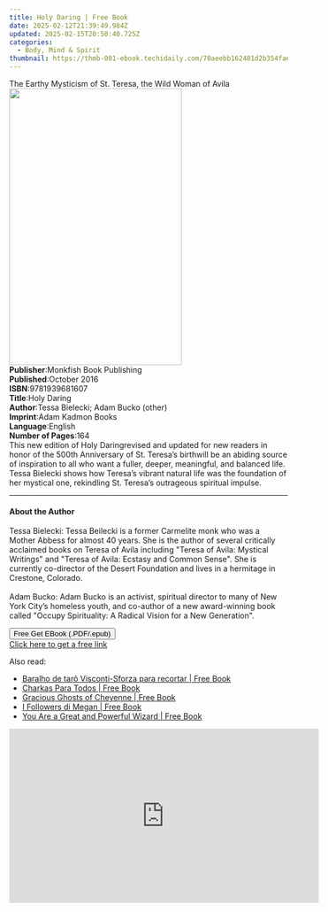 ```yaml
---
title: Holy Daring | Free Book
date: 2025-02-12T21:39:49.984Z
updated: 2025-02-15T20:50:40.725Z
categories:
  - Body, Mind & Spirit
thumbnail: https://thmb-001-ebook.techidaily.com/70aeebb162481d2b354fae731da8638bdb8df60a7b48d6b44d643da79cddac29.jpg
---
```

<main id="book-container">
  <div class="flex flex-col">
    <div class="book-brief flex-1 py-6 px-4 sm:p-6 md:py-10 md:px-8">
      <!-- brief-->
      <div class="book-brief-main">
        The Earthy Mysticism of St. Teresa, the Wild Woman of Avila
      </div>
    </div>
    <div
      class="book-meta-info flex-1 grid gap-4 col-start-1 col-end-3 row-start-1 sm:mb-6 sm:grid-cols-4 lg:gap-6 lg:col-start-2 lg:row-end-6 lg:row-span-6 lg:mb-0"
    >
      <div
        class="book-meta-info-left place-content-center mt-4 p-4 text-sm leading-6 col-start-2 col-span-2 dark:text-slate-400"
      >
        <img
          class="w-full h-500 object-cover rounded-lg sm:h-255 sm:col-span-2 lg:col-span-full"
          src="https://img-001-ebook.techidaily.com/bd3e3d374f477e40f7d2dc4c45559f72f3bc1895c8b983aecdb35ceaf6d89e12.jpg"
          alt=""
          width="312"
          height="500"
        />
      </div>
      <div
        class="book-meta-info-right mt-2 col-start-1 row-start-2 col-span-3 self-center"
      >
        <!-- meta data  -->
        <div class="flex flex-col px-4 md:px-8">
          <div class="flex-1">
            <strong>Publisher</strong>:<span class="px-2"
              >Monkfish Book Publishing</span
            >
          </div>
          <div class="flex-1">
            <strong>Published</strong>:<span class="px-2">October 2016</span>
          </div>
          <div class="flex-1">
            <strong>ISBN</strong>:<span class="px-2">9781939681607</span>
          </div>
          <div class="flex-1">
            <strong>Title</strong>:<span class="px-2">Holy Daring</span>
          </div>
          <div class="flex-1">
            <strong>Author</strong>:<span class="px-2"
              >Tessa Bielecki; Adam Bucko (other)</span
            >
          </div>
          <div class="flex-1">
            <strong>Imprint</strong>:<span class="px-2">Adam Kadmon Books</span>
          </div>
          <div class="flex-1">
            <strong>Language</strong>:<span class="px-2">English</span>
          </div>
          <div class="flex-1">
            <strong>Number of Pages</strong>:<span class="px-2">164</span>
          </div>
        </div>
      </div>
    </div>
    <div class="book-description flex-1 py-6 px-4 sm:p-6 md:py-10 md:px-8">
      <div class="book-description-main">
        <div accordion-content="" id="description">
          This new edition of Holy Daringrevised and updated for new readers in
          honor of the 500th Anniversary of St. Teresa’s birthwill be an abiding
          source of inspiration to all who want a fuller, deeper, meaningful,
          and balanced life.<br />Tessa Bielecki shows how Teresa’s vibrant
          natural life was the foundation of her mystical one, rekindling St.
          Teresa’s outrageous spiritual impulse.
        </div>
      </div>
    </div>
    <div class="book-excerpts flex-1 py-6 px-4 sm:p-6 md:py-10 md:px-8">
      <!-- excerpts-->
      <div class="book-excerpts-main">
        <hr />
        <h4 class="placeholder placeholder-heading">
          <span>About the Author</span>
        </h4>
        <p>
          Tessa Bielecki: Tessa Beilecki is a former Carmelite monk who was a
          Mother Abbess for almost 40 years. She is the author of several
          critically acclaimed books on Teresa of Avila including "Teresa of
          Avila: Mystical Writings" and "Teresa of Avila: Ecstasy and Common
          Sense". She is currently co-director of the Desert Foundation and
          lives in a hermitage in Crestone, Colorado.<br /><br />Adam Bucko:
          Adam Bucko is an activist, spiritual director to many of New York
          City’s homeless youth, and co-author of a new award-winning book
          called "Occupy Spirituality: A Radical Vision for a New Generation".
        </p>
      </div>
    </div>
    <div
      class="book-about-author flex-1 py-6 px-4 sm:p-6 md:py-10 md:px-8"
    ></div>
    <div class="book-free-get flex-1 py-6 px-4 sm:p-6 md:py-10 md:px-8">
      <button
        id="btn-free-get"
        class="bg-blue-500 hover:bg-blue-700 text-white font-bold py-2 px-4 rounded"
      >
        Free Get EBook (.PDF/.epub)
      </button>
      <div id="countdown-display" class="px-2 text-lg mt-2"></div>
      <a
        id="free-link"
        class="hidden bg-blue-500 hover:bg-blue-700 text-white font-bold py-2 px-4 rounded"
        href="https://www.ebooks.com/en-us/book/96466909/holy-daring/tessa-bielecki/"
        target="_blank"
        >Click here to get a free link</a
      >
    </div>
    <script>
      let countdownTime = 0;
      let countdownInterval = null;
      document
        .getElementById('btn-free-get')
        .addEventListener('click', startCountdown);
      function startCountdown() {
        countdownTime = new Date().getTime() + 60000 * 3;
        countdownInterval = setInterval(updateCountdown, 1000);
        document.getElementById('btn-free-get').disabled = true;
        document
          .getElementById('btn-free-get')
          .classList.add('bg-gray-500', 'cursor-not-allowed');
      }
      function updateCountdown() {
        let currentTime = new Date().getTime();
        let timeLeft = countdownTime - currentTime;
        let secondsLeft = Math.floor(timeLeft / 1000);
        document.getElementById('countdown-display').innerHTML =
          `Remaining time: ${secondsLeft} seconds.`;
        if (secondsLeft <= 0) {
          clearInterval(countdownInterval);
          document.getElementById('btn-free-get').classList.add('hidden');
          document.getElementById('free-link').classList.remove('hidden');
          document.getElementById('countdown-display').innerHTML = '';
        }
      }
    </script>
  </div>
</main>

<ins class="adsbygoogle"
      style="display:block"
      data-ad-client="ca-pub-7571918770474297"
      data-ad-slot="8358498916"
      data-ad-format="auto"
      data-full-width-responsive="true"></ins>
    

<span class="atpl-alsoreadstyle">Also read:</span>
<div><ul>
<li><a href="https://novels-ebooks.techidaily.com/210286951-9781071599785-baralho-de-taro-visconti-sforza-para-recortar/"><u>Baralho de tarô Visconti-Sforza para recortar | Free Book</u></a></li>
<li><a href="https://novels-ebooks.techidaily.com/210286970-9781071598375-charkas-para-todos/"><u>Charkas Para Todos | Free Book</u></a></li>
<li><a href="https://novels-ebooks.techidaily.com/210288935-9781439672808-gracious-ghosts-of-cheyenne/"><u>Gracious Ghosts of Cheyenne | Free Book</u></a></li>
<li><a href="https://novels-ebooks.techidaily.com/210287020-9781071599242-i-followers-di-megan/"><u>I Followers di Megan | Free Book</u></a></li>
<li><a href="https://novels-ebooks.techidaily.com/210288997-9781648410475-you-are-a-great-and-powerful-wizard/"><u>You Are a Great and Powerful Wizard | Free Book</u></a></li>
</ul></div>

<!-- affiliate ads begin -->
<iframe width="560" height="315" src="https://www.youtube.com/embed/MTb4xHzeQEk?si=9Sqq-gFWnHc8x3_P" title="YouTube video player" frameborder="0" allow="accelerometer; autoplay; clipboard-write; encrypted-media; gyroscope; picture-in-picture; web-share" referrerpolicy="strict-origin-when-cross-origin" allowfullscreen></iframe>
<!-- affiliate ads end -->

